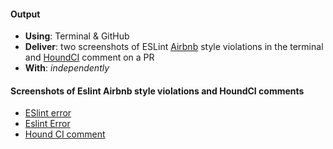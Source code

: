 #### Output
- **Using**: Terminal & GitHub
- **Deliver**: two screenshots of ESLint [Airbnb](https://github.com/airbnb/javascript)  style violations in the terminal and [HoundCI](https://houndci.com/) comment on a PR
- **With**: *independently*

#### Screenshots of Eslint Airbnb style violations and HoundCI comments
- [ESlint error](http://imgur.com/dK1eHr0)
- [Eslint Error](http://imgur.com/Xyybacy)
- [Hound CI comment](http://imgur.com/sjzae9S)